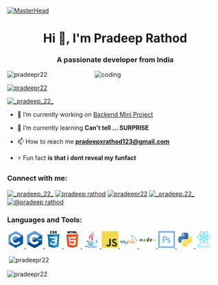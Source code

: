 [![MasterHead](https://im4.ezgif.com/tmp/ezgif-4-6c6fceb788.gif)](https://pradeepR22.io)


<h1 align="center">Hi 👋, I'm Pradeep Rathod</h1>
<h3 align="center">A passionate developer from India</h3>
<img align="right" alt="coding" width="300" src="https://encrypted-tbn0.gstatic.com/images?q=tbn:ANd9GcSifW-daQ3F9e1UnyPM_YRUti5FRLEf1LLkTQ&usqp=CAU">

<p align="left"> <img src="https://komarev.com/ghpvc/?username=pradeepr22&label=Profile%20views&color=0e75b6&style=flat" alt="pradeepr22" /> </p>

<p align="left"> <a href="https://github.com/ryo-ma/github-profile-trophy"><img src="https://github-profile-trophy.vercel.app/?username=pradeepr22" alt="pradeepr22" /></a> </p>

<p align="left"> <a href="https://twitter.com/_pradeep_22_" target="blank"><img src="https://img.shields.io/twitter/follow/_pradeep_22_?logo=twitter&style=for-the-badge" alt="_pradeep_22_" /></a> </p>

- 🔭 I’m currently working on [Backend Mini Project](https://foodengineers.netlify.app/)

- 🌱 I’m currently learning **Can't tell ... SURPRISE**

- 📫 How to reach me **pradeepxrathod123@gmail.com**

- ⚡ Fun fact **is that i dont reveal my funfact**

<h3 align="left">Connect with me:</h3>
<p align="left">
<a href="https://twitter.com/_pradeep_22_" target="blank"><img align="center" src="https://raw.githubusercontent.com/rahuldkjain/github-profile-readme-generator/master/src/images/icons/Social/twitter.svg" alt="_pradeep_22_" height="30" width="40" /></a>
<a href="https://linkedin.com/in/pradeep rathod" target="blank"><img align="center" src="https://raw.githubusercontent.com/rahuldkjain/github-profile-readme-generator/master/src/images/icons/Social/linked-in-alt.svg" alt="pradeep rathod" height="30" width="40" /></a>
<a href="https://codesandbox.com/pradeepr22" target="blank"><img align="center" src="https://raw.githubusercontent.com/rahuldkjain/github-profile-readme-generator/master/src/images/icons/Social/codesandbox.svg" alt="pradeepr22" height="30" width="40" /></a>
<a href="https://instagram.com/_pradeep.22_" target="blank"><img align="center" src="https://raw.githubusercontent.com/rahuldkjain/github-profile-readme-generator/master/src/images/icons/Social/instagram.svg" alt="_pradeep.22_" height="30" width="40" /></a>
<a href="https://www.hackerearth.com/@pradeep rathod" target="blank"><img align="center" src="https://raw.githubusercontent.com/rahuldkjain/github-profile-readme-generator/master/src/images/icons/Social/hackerearth.svg" alt="@pradeep rathod" height="30" width="40" /></a>
</p>

<h3 align="left">Languages and Tools:</h3>
<p align="left"> <a href="https://www.cprogramming.com/" target="_blank" rel="noreferrer"> <img src="https://raw.githubusercontent.com/devicons/devicon/master/icons/c/c-original.svg" alt="c" width="40" height="40"/> </a> <a href="https://www.w3schools.com/cpp/" target="_blank" rel="noreferrer"> <img src="https://raw.githubusercontent.com/devicons/devicon/master/icons/cplusplus/cplusplus-original.svg" alt="cplusplus" width="40" height="40"/> </a> <a href="https://www.w3schools.com/css/" target="_blank" rel="noreferrer"> <img src="https://raw.githubusercontent.com/devicons/devicon/master/icons/css3/css3-original-wordmark.svg" alt="css3" width="40" height="40"/> </a> <a href="https://www.w3.org/html/" target="_blank" rel="noreferrer"> <img src="https://raw.githubusercontent.com/devicons/devicon/master/icons/html5/html5-original-wordmark.svg" alt="html5" width="40" height="40"/> </a> <a href="https://www.java.com" target="_blank" rel="noreferrer"> <img src="https://raw.githubusercontent.com/devicons/devicon/master/icons/java/java-original.svg" alt="java" width="40" height="40"/> </a> <a href="https://developer.mozilla.org/en-US/docs/Web/JavaScript" target="_blank" rel="noreferrer"> <img src="https://raw.githubusercontent.com/devicons/devicon/master/icons/javascript/javascript-original.svg" alt="javascript" width="40" height="40"/> </a> <a href="https://www.mysql.com/" target="_blank" rel="noreferrer"> <img src="https://raw.githubusercontent.com/devicons/devicon/master/icons/mysql/mysql-original-wordmark.svg" alt="mysql" width="40" height="40"/> </a> <a href="https://nodejs.org" target="_blank" rel="noreferrer"> <img src="https://raw.githubusercontent.com/devicons/devicon/master/icons/nodejs/nodejs-original-wordmark.svg" alt="nodejs" width="40" height="40"/> </a> <a href="https://www.photoshop.com/en" target="_blank" rel="noreferrer"> <img src="https://raw.githubusercontent.com/devicons/devicon/master/icons/photoshop/photoshop-line.svg" alt="photoshop" width="40" height="40"/> </a> <a href="https://www.python.org" target="_blank" rel="noreferrer"> <img src="https://raw.githubusercontent.com/devicons/devicon/master/icons/python/python-original.svg" alt="python" width="40" height="40"/> </a> <a href="https://reactjs.org/" target="_blank" rel="noreferrer"> <img src="https://raw.githubusercontent.com/devicons/devicon/master/icons/react/react-original-wordmark.svg" alt="react" width="40" height="40"/> </a> </p>

<p>&nbsp;<img align="center" src="https://github-readme-stats.vercel.app/api?username=pradeepr22&show_icons=true&locale=en" alt="pradeepr22" /></p>

<p><img align="center" src="https://github-readme-streak-stats.herokuapp.com/?user=pradeepr22&" alt="pradeepr22" /></p>
